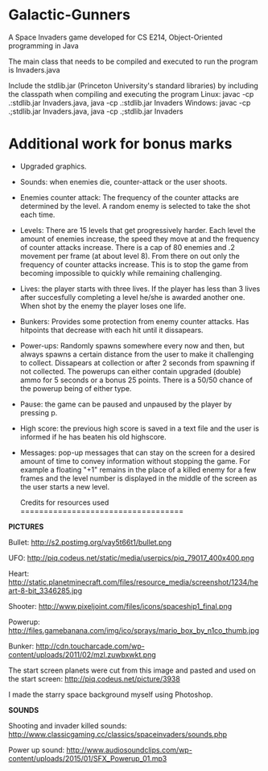 # Galactic-Gunners
A Space Invaders game developed for CS E214, Object-Oriented programming in Java

The main class that needs to be compiled and executed to run the program is Invaders.java

Include the stdlib.jar (Princeton University's standard libraries) by including the classpath when compiling and executing the program
Linux: javac -cp .:stdlib.jar Invaders.java, java -cp .:stdlib.jar Invaders
Windows: javac -cp .;stdlib.jar Invaders.java, java -cp .;stdlib.jar Invaders

  Additional work for bonus marks
===================================

* Upgraded graphics.
* Sounds: when enemies die, counter-attack or the user shoots.
* Enemies counter attack: The frequency of the counter attacks are determined by the level.
  A random enemy is selected to take the shot each time.
* Levels: There are 15 levels that get progressively harder. Each level the amount of enemies increase, the speed they move at and the frequency
  of counter attacks increase. There is a cap of 80 enemies and .2 movement per frame (at about level 8). From there on out only the frequency of
  counter attacks increase. This is to stop the game from becoming impossible to quickly while remaining challenging.
* Lives: the player starts with three lives. If the player has less than 3 lives after succesfully completing a level he/she is awarded
  another one. When shot by the enemy the player loses one life.
* Bunkers: Provides some protection from enemy counter attacks. Has hitpoints that decrease with each hit until it dissapears.
* Power-ups: Randomly spawns somewhere every now and then, but always spawns a certain distance from the user to make it challenging to collect.
  Dissapears at collection or after 2 seconds from spawning if not collected. The powerups can either contain upgraded (double) ammo for 5 seconds 
  or a bonus 25 points. There is a 50/50 chance of the powerup being of either type.
* Pause: the game can be paused and unpaused by the player by pressing p.
* High score: the previous high score is saved in a text file and the user is informed if he has beaten his old highscore.
* Messages: pop-up messages that can stay on the screen for a desired amount of time to convey information without stopping the
  game. For example a floating "+1" remains in the place of a killed enemy for a few frames and the level number is displayed in the middle
  of the screen as the user starts a new level. 

   Credits for resources used
===================================

**PICTURES**

Bullet: http://s2.postimg.org/vay5t66t1/bullet.png

UFO: http://piq.codeus.net/static/media/userpics/piq_79017_400x400.png

Heart: http://static.planetminecraft.com/files/resource_media/screenshot/1234/heart-8-bit_3346285.jpg

Shooter: http://www.pixeljoint.com/files/icons/spaceship1_final.png

Powerup: http://files.gamebanana.com/img/ico/sprays/mario_box_by_n1co_thumb.jpg

Bunker: http://cdn.toucharcade.com/wp-content/uploads/2011/02/mzl.zuwbxwkt.png

The start screen planets were cut from this image and pasted and used on the start screen:
http://piq.codeus.net/picture/3938

I made the starry space background myself using Photoshop.


**SOUNDS**

Shooting and invader killed sounds: http://www.classicgaming.cc/classics/spaceinvaders/sounds.php

Power up sound: http://www.audiosoundclips.com/wp-content/uploads/2015/01/SFX_Powerup_01.mp3
